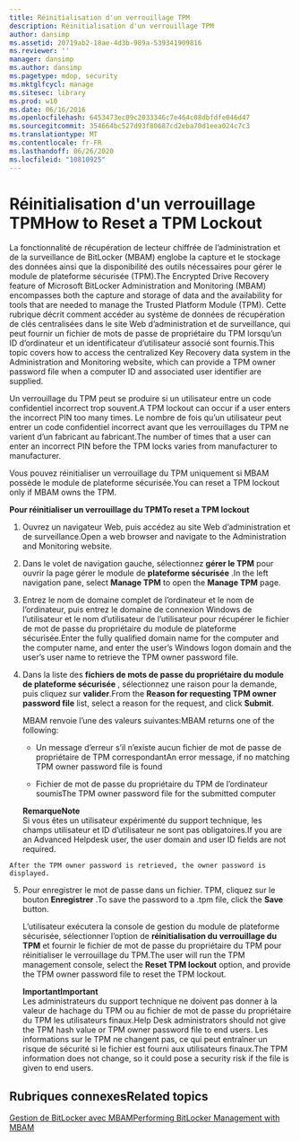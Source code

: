 ```yaml
---
title: Réinitialisation d'un verrouillage TPM
description: Réinitialisation d'un verrouillage TPM
author: dansimp
ms.assetid: 20719ab2-18ae-4d3b-989a-539341909816
ms.reviewer: ''
manager: dansimp
ms.author: dansimp
ms.pagetype: mdop, security
ms.mktglfcycl: manage
ms.sitesec: library
ms.prod: w10
ms.date: 06/16/2016
ms.openlocfilehash: 6453473ec09c2033346c7e464c08dbfdfe046d47
ms.sourcegitcommit: 354664bc527d93f80687cd2eba70d1eea024c7c3
ms.translationtype: MT
ms.contentlocale: fr-FR
ms.lasthandoff: 06/26/2020
ms.locfileid: "10810925"
---
```

# <span data-ttu-id="cb82d-103">Réinitialisation d'un verrouillage TPM</span><span class="sxs-lookup"><span data-stu-id="cb82d-103">How to Reset a TPM Lockout</span></span>


<span data-ttu-id="cb82d-104">La fonctionnalité de récupération de lecteur chiffrée de l’administration et de la surveillance de BitLocker (MBAM) englobe la capture et le stockage des données ainsi que la disponibilité des outils nécessaires pour gérer le module de plateforme sécurisée (TPM).</span><span class="sxs-lookup"><span data-stu-id="cb82d-104">The Encrypted Drive Recovery feature of Microsoft BitLocker Administration and Monitoring (MBAM) encompasses both the capture and storage of data and the availability for tools that are needed to manage the Trusted Platform Module (TPM).</span></span> <span data-ttu-id="cb82d-105">Cette rubrique décrit comment accéder au système de données de récupération de clés centralisées dans le site Web d’administration et de surveillance, qui peut fournir un fichier de mots de passe de propriétaire du TPM lorsqu’un ID d’ordinateur et un identificateur d’utilisateur associé sont fournis.</span><span class="sxs-lookup"><span data-stu-id="cb82d-105">This topic covers how to access the centralized Key Recovery data system in the Administration and Monitoring website, which can provide a TPM owner password file when a computer ID and associated user identifier are supplied.</span></span>

<span data-ttu-id="cb82d-106">Un verrouillage du TPM peut se produire si un utilisateur entre un code confidentiel incorrect trop souvent.</span><span class="sxs-lookup"><span data-stu-id="cb82d-106">A TPM lockout can occur if a user enters the incorrect PIN too many times.</span></span> <span data-ttu-id="cb82d-107">Le nombre de fois qu’un utilisateur peut entrer un code confidentiel incorrect avant que les verrouillages du TPM ne varient d’un fabricant au fabricant.</span><span class="sxs-lookup"><span data-stu-id="cb82d-107">The number of times that a user can enter an incorrect PIN before the TPM locks varies from manufacturer to manufacturer.</span></span>

<span data-ttu-id="cb82d-108">Vous pouvez réinitialiser un verrouillage du TPM uniquement si MBAM possède le module de plateforme sécurisée.</span><span class="sxs-lookup"><span data-stu-id="cb82d-108">You can reset a TPM lockout only if MBAM owns the TPM.</span></span>

**<span data-ttu-id="cb82d-109">Pour réinitialiser un verrouillage du TPM</span><span class="sxs-lookup"><span data-stu-id="cb82d-109">To reset a TPM lockout</span></span>**

1.  <span data-ttu-id="cb82d-110">Ouvrez un navigateur Web, puis accédez au site Web d’administration et de surveillance.</span><span class="sxs-lookup"><span data-stu-id="cb82d-110">Open a web browser and navigate to the Administration and Monitoring website.</span></span>

2.  <span data-ttu-id="cb82d-111">Dans le volet de navigation gauche, sélectionnez **gérer le TPM** pour ouvrir la page gérer le module de **plateforme sécurisée** .</span><span class="sxs-lookup"><span data-stu-id="cb82d-111">In the left navigation pane, select **Manage TPM** to open the **Manage TPM** page.</span></span>

3.  <span data-ttu-id="cb82d-112">Entrez le nom de domaine complet de l’ordinateur et le nom de l’ordinateur, puis entrez le domaine de connexion Windows de l’utilisateur et le nom d’utilisateur de l’utilisateur pour récupérer le fichier de mot de passe du propriétaire du module de plateforme sécurisée.</span><span class="sxs-lookup"><span data-stu-id="cb82d-112">Enter the fully qualified domain name for the computer and the computer name, and enter the user’s Windows logon domain and the user’s user name to retrieve the TPM owner password file.</span></span>

4.  <span data-ttu-id="cb82d-113">Dans la liste des **fichiers de mots de passe du propriétaire du module de plateforme sécurisée** , sélectionnez une raison pour la demande, puis cliquez sur **valider**.</span><span class="sxs-lookup"><span data-stu-id="cb82d-113">From the **Reason for requesting TPM owner password file** list, select a reason for the request, and click **Submit**.</span></span>

    <span data-ttu-id="cb82d-114">MBAM renvoie l’une des valeurs suivantes:</span><span class="sxs-lookup"><span data-stu-id="cb82d-114">MBAM returns one of the following:</span></span>

    -   <span data-ttu-id="cb82d-115">Un message d’erreur s’il n’existe aucun fichier de mot de passe de propriétaire de TPM correspondant</span><span class="sxs-lookup"><span data-stu-id="cb82d-115">An error message, if no matching TPM owner password file is found</span></span>

    -   <span data-ttu-id="cb82d-116">Fichier de mot de passe du propriétaire du TPM de l’ordinateur soumis</span><span class="sxs-lookup"><span data-stu-id="cb82d-116">The TPM owner password file for the submitted computer</span></span>

    **<span data-ttu-id="cb82d-117">Remarque</span><span class="sxs-lookup"><span data-stu-id="cb82d-117">Note</span></span>**  
    <span data-ttu-id="cb82d-118">Si vous êtes un utilisateur expérimenté du support technique, les champs utilisateur et ID d’utilisateur ne sont pas obligatoires.</span><span class="sxs-lookup"><span data-stu-id="cb82d-118">If you are an Advanced Helpdesk user, the user domain and user ID fields are not required.</span></span>



~~~
After the TPM owner password is retrieved, the owner password is displayed.
~~~

5. <span data-ttu-id="cb82d-119">Pour enregistrer le mot de passe dans un fichier. TPM, cliquez sur le bouton **Enregistrer** .</span><span class="sxs-lookup"><span data-stu-id="cb82d-119">To save the password to a .tpm file, click the **Save** button.</span></span>

   <span data-ttu-id="cb82d-120">L’utilisateur exécutera la console de gestion du module de plateforme sécurisée, sélectionner l’option de **réinitialisation du verrouillage du TPM** et fournir le fichier de mot de passe du propriétaire du TPM pour réinitialiser le verrouillage du TPM.</span><span class="sxs-lookup"><span data-stu-id="cb82d-120">The user will run the TPM management console, select the **Reset TPM lockout** option, and provide the TPM owner password file to reset the TPM lockout.</span></span>

   **<span data-ttu-id="cb82d-121">Important</span><span class="sxs-lookup"><span data-stu-id="cb82d-121">Important</span></span>**  
   <span data-ttu-id="cb82d-122">Les administrateurs du support technique ne doivent pas donner à la valeur de hachage du TPM ou au fichier de mot de passe du propriétaire du TPM les utilisateurs finaux.</span><span class="sxs-lookup"><span data-stu-id="cb82d-122">Help Desk administrators should not give the TPM hash value or TPM owner password file to end users.</span></span> <span data-ttu-id="cb82d-123">Les informations sur le TPM ne changent pas, ce qui peut entraîner un risque de sécurité si le fichier est fourni aux utilisateurs finaux.</span><span class="sxs-lookup"><span data-stu-id="cb82d-123">The TPM information does not change, so it could pose a security risk if the file is given to end users.</span></span>



## <span data-ttu-id="cb82d-124">Rubriques connexes</span><span class="sxs-lookup"><span data-stu-id="cb82d-124">Related topics</span></span>


[<span data-ttu-id="cb82d-125">Gestion de BitLocker avec MBAM</span><span class="sxs-lookup"><span data-stu-id="cb82d-125">Performing BitLocker Management with MBAM</span></span>](performing-bitlocker-management-with-mbam-mbam-2.md)









